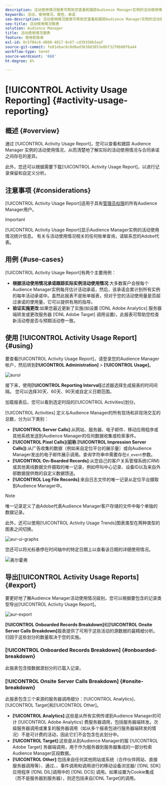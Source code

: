 ```yaml
---
description: 活动使用情况报表可帮助您查看和跟踪Audience Manager实例的活动使用情况，以便将实际使用情况与合同承诺进行比较。
keywords: 活动，使用情况，报告，承诺
seo-description: 活动使用情况报表可帮助您查看和跟踪Audience Manager实例的活动使用情况，以便将实际使用情况与合同承诺进行比较。
seo-title: 活动使用情况报表
solution: Audience Manager
title: 活动使用情况报表
feature: 使用和账单
exl-id: 0c5f04c6-d008-4817-9c67-cd39350b3aaf
source-git-commit: fe01ebac8c0d0ad3630d3853e0bf32f0b00f6a44
workflow-type: tm+mt
source-wordcount: '668'
ht-degree: 6%

---
```


# [!UICONTROL Activity Usage Reporting] {#activity-usage-reporting}

## 概述 {#overview}

通过 [!UICONTROL Activity Usage Report]，您可以查看和跟踪 Audience Manager 实例的活动使用情况，从而清楚地了解实际的活动使用情况与合同承诺之间存在的差异。

此外，您还可以根据需要下载[!UICONTROL Activity Usage Report]，以进行记录保留和自定义分析。

## 注意事项 {#considerations}

[!UICONTROL Activity Usage Report]适用于具有[管理员权限](edit-account-settings.md)的所有Audience Manager用户。

>[!IMPORTANT]
>
>[!UICONTROL Activity Usage Report]显示Audience Manager实例的活动使用情况统计信息。 有关与活动使用情况相关的任何账单查询，请联系您的Adobe代表。

## 用例 {#use-cases}

[!UICONTROL Activity Usage Report]有两个主要用例：

* **根据活动使用情况承诺跟踪实际实例活动使用情况**:大多数客户会按每个Audience Manager实例每月估计活动承诺，然后，该承诺会累计到所有实例的每年活动承诺中。虽然此报表不是账单报表，但对于您的活动使用量是否超过承诺的使用量，它可以提供有用的指导。
* **验证实施更改**:如果您最近更新了实施(如设置 [!DNL Adobe Analytics] 服务器端转发或更改服务器 [!DNL Adobe Target] 调用设置)，此报表可帮助您检查新活动卷是否与预期活动卷一致。

## 使用 [!UICONTROL Activity Usage Report] {#using}

要查看[!UICONTROL Activity Usage Report]，请登录您的Audience Manager帐户，然后转到&#x200B;**[!UICONTROL Administration]** > **[!UICONTROL Usage]**。

![aurui](assets/aur-ui.png)

接下来，使用&#x200B;**[!UICONTROL Reporting Interval]**&#x200B;过滤器选择生成报表的时间间隔。 您可以选择30天、60天、90天或自定义日期范围。

加载报表后，您可以看到选定时段的[!UICONTROL Activities]划分。

[!UICONTROL Activities] 定义与Audience Manager的所有现场和非现场交互的总数，分为以下类别：

* **[!UICONTROL Server Calls]**:从网站、服务器、电子邮件、移动应用程序或其他系统发送到Audience Manager的任何数据收集或检索事件。
* **[!UICONTROL Pixel Calls](前称 [!UICONTROL Impression Server Calls])**:从广告收集的数据（例如来自定位平台的展示量）或向Audience Manager发出的电子邮件展示调用。查询字符串中需要存在`d_event`参数。
* **[!UICONTROL On-Boarded Records]**:从您自己的客户关系管理系统(CRM)或其他离线数据文件摄取的唯一记录，例如呼叫中心记录、设备ID以及来自外部数据提供商的自定义数据馈送。
* **[!UICONTROL Log File Records]**:来自日志文件的唯一记录从定位平台摄取到Audience Manager中。

>[!NOTE]
>
>唯一记录定义了由Adobe代表Audience Manager客户存储的文件中每个单独的数据记录。

此外，还可以使用[!UICONTROL Activity Usage Trends]图表类型在两种类型的图表之间切换。

![aur-ui-graphs](assets/aur-ui-graphs.png)

您还可以将光标悬停在时间轴中的特定日期上以查看该日期的详细使用情况。

![奥尔霍弗](assets/aur-hover.png)

## 导出[!UICONTROL Activity Usage Reports] {#export}

要更好地了解Audience Manager活动使用情况级别，您可以根据要包含的记录类型导出[!UICONTROL Activity Usage Report]。

![aur-export](assets/aur-export.png)

**[!UICONTROL Onboarded Records Breakdown]**&#x200B;和&#x200B;**[!UICONTROL Onsite Server Calls Breakdown]**&#x200B;报表提供了可用于这些活动的源数据的最精细分析。 归因于这些划分的数量取决于您的实施。

### [!UICONTROL Onboarded Records Breakdown] {#onboarded-breakdown}

此报表包含按数据源划分的已载入记录。

### [!UICONTROL Onsite Server Calls Breakdown] {#onsite-breakdown}

此报表包含三个来源的服务器调用细分：[!UICONTROL Analytics]、[!UICONTROL Target]和[!UICONTROL Other]。

* **[!UICONTROL Analytics]**:这些是从所有实例传递到Audience Manager的可计 [!UICONTROL Adobe Analytics] 费服务器调用，包括服务器端转发。次级服务器调用或重复的服务器调用（如从多个报表包进行服务器端转发的情况）不是可计费的活动，因此它们不会包含在此划分中。
* **[!UICONTROL Target]**:这些是从到Audience Manager的服 [!UICONTROL Adobe Target] 务器端调用，用于作为服务器到服务器集成的一部分检索Audience Manager区段数据。
* **[!UICONTROL Other]**:包括来自任何其他网站或系统（合作伙伴网站、直接服务器调用等）、通过、、事件调用和调用进行的移动设备浏览器/ [!DNL SDK]应用程序 [!DNL DIL]调用中的 [!DNL DCS] 调用。如果设置为Cookie集成（而不是服务器到服务器），则还包括来自[!DNL Target]的调用。
